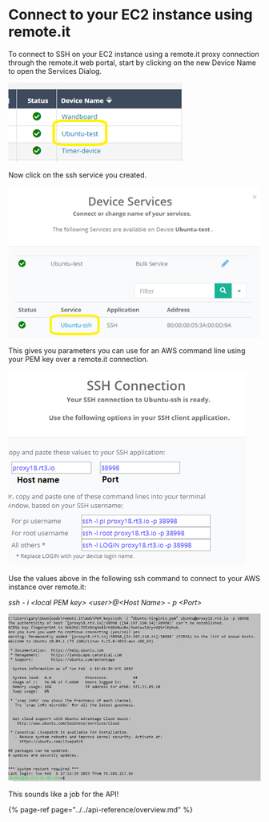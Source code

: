 # Connect to your EC2 instance using remote.it

To connect to SSH on your EC2 instance using a remote.it proxy connection through the remote.it web portal, start by clicking on the new Device Name to open the Services Dialog.

![](../../.gitbook/assets/image%20%287%29.png)

Now click on the ssh service you created.

![](../../.gitbook/assets/image%20%28132%29.png)

This gives you parameters you can use for an AWS command line using your PEM key over a remote.it connection.

![](../../.gitbook/assets/image%20%2895%29.png)

Use the values above in the following ssh command to connect to your AWS instance over remote.it:

_ssh - i &lt;local PEM key&gt; &lt;user&gt;@&lt;Host Name&gt; - p &lt;Port&gt;_

![](../../.gitbook/assets/image%20%28193%29.png)

This sounds like a job for the API!

{% page-ref page="../../api-reference/overview.md" %}

